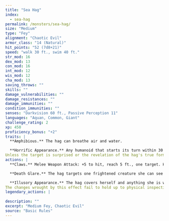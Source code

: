 ```yaml
---
title: "Sea Hag"
index:
  - sea-hag
permalink: /monsters/sea-hag/
size: "Medium"
type: "Fey"
alignment: "Chaotic Evil"
armor_class: "14 (Natural)"
hit_points: "52 (7d8+21)"
speed: "walk 30 ft., swim 40 ft."
str_mod: 16
dex_mod: 13
con_mod: 16
int_mod: 12
wis_mod: 12
cha_mod: 13
saving_throws: ""
skills: ""
damage_vulnerabilities: ""
damage_resistances: ""
damage_immunities: ""
condition_immunities: ""
senses: "Darkvision 60 ft., Passive Perception 11"
languages: "Aquan, Common, Giant"
challenge_rating: 2
xp: 450
proficiency_bonus: "+2"
traits: |
  **Amphibious.** The hag can breathe air and water.

  **Horrific Appearance.** Any humanoid that starts its turn within 30 feet of the hag and can see the hag's true form must make a DC 11 Wisdom saving throw. On a failed save, the creature is frightened for 1 minute. A creature can repeat the saving throw at the end of each of its turns, with disadvantage if the hag is within line of sight, ending the effect on itself on a success. If a creature's saving throw is successful or the effect ends for it, the creature is immune to the hag's Horrific Appearance for the next 24 hours.
Unless the target is surprised or the revelation of the hag's true form is sudden, the target can avert its eyes and avoid making the initial saving throw. Until the start of its next turn, a creature that averts its eyes has disadvantage on attack rolls against the hag.
actions: |
  **Claws.** Melee Weapon Attack: +5 to hit, reach 5 ft., one target. Hit: 10 (2d6 + 3) slashing damage.

  **Death Glare.** The hag targets one frightened creature she can see within 30 ft. of her. If the target can see the hag, it must succeed on a DC 11 Wisdom saving throw against this magic or drop to 0 hit points.

  **Illusory Appearance.** The hag covers herself and anything she is wearing or carrying with a magical illusion that makes her look like an ugly creature of her general size and humanoid shape. The effect ends if the hag takes a bonus action to end it or if she dies.
The changes wrought by this effect fail to hold up to physical inspection. For example, the hag could appear to have no claws, but someone touching her hand might feel the claws. Otherwise, a creature must take an action to visually inspect the illusion and succeed on a DC 16 Intelligence (Investigation) check to discern that the hag is disguised.  
legendary_actions: |
  
description: ""
excerpt: "Medium Fey, Chaotic Evil"
source: "Basic Rules"
---
```


